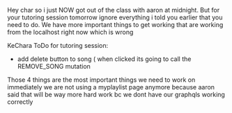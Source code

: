 Hey char so i just NOW got out of the class with aaron at midnight. But for your tutoring session tomorrow ignore everything i told you earlier that you need to do. We have more important things to get working that are working from the localhost right now which is wrong


KeChara ToDo for tutoring session:


- add delete button to song ( when clicked its going to call the REMOVE_SONG mutation


Those 4 things are the most important things we need to work on immediately we are not using a myplaylist page anymore because aaron said that will be way more hard work bc we dont have our graphqls working correctly
